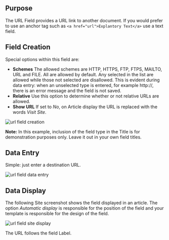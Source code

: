<!-- Filename: J3.x:Adding_custom_fields/Url_Field / Display title: Url Field -->

## Purpose

The URL Field provides a URL link to another document. If you would prefer to
use an anchor tag such as `<a href="url">Explantory Text</a>` use a text field.

## Field Creation

Special options within this field are:

- **Schemes** The allowed schemes are HTTP, HTTPS, FTP, FTPS, MAILTO, URL and
FILE. All are allowed by default. Any selected in the list are allowed while
those not selected are disallowed. This is evident during data entry: when an
unselected type is entered, for example http://, there is an error message and
the field is not saved.
- **Relative** Use this option to determine whether or not relative URLs are
allowed.
- **Show URL** If set to *No*, on Article display the URL is replaced with the
words *Visit Site*.

![url field creation](../../../en/images/fields/fields-url-edit.png)

**Note:** In this example, inclusion of the field type in the Title is for
demonstration purposes only. Leave it out in your own field titles.

## Data Entry

Simple: just enter a destination URL.

![url field data entry](../../../en/images/fields/fields-url-data-entry.png)

## Data Display

The following Site screenshot shows the field displayed in an article. The
option *Automatic display* is responsible for the position of the field and
your template is responsible for the design of the field.

![url field site display](../../../en/images/fields/fields-url-site.png)

The URL follows the field Label.
